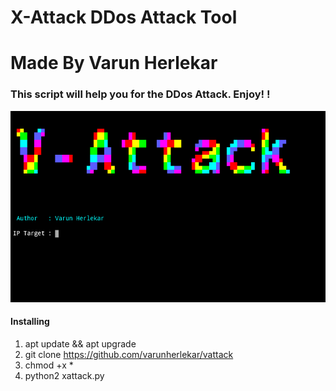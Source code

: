 # X-Attack DDos Attack Tool
# Made By Varun Herlekar
### This script will help you for the DDos Attack. Enjoy! ! 
![logo](vattack.png)
#### Installing

1. apt update && apt upgrade
2. git clone https://github.com/varunherlekar/vattack
3. chmod +x *
4. python2 xattack.py

